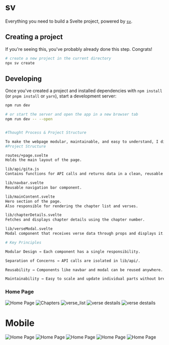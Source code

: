 # sv

Everything you need to build a Svelte project, powered by [`sv`](https://github.com/sveltejs/cli).

## Creating a project

If you're seeing this, you've probably already done this step. Congrats!

```sh
# create a new project in the current directory
npx sv create


```

## Developing

Once you've created a project and installed dependencies with `npm install` (or `pnpm install` or `yarn`), start a development server:

```sh
npm run dev

# or start the server and open the app in a new browser tab
npm run dev -- --open


#Thought Process & Project Structure

To make the webpage modular, maintainable, and easy to understand, I divided the codebase into separate files for UI components and API calls.
#Project Structure

routes/+page.svelte
Holds the main layout of the page.

lib/api/gita.js
Contains functions for API calls and returns data in a clean, reusable way.

lib/navbar.svelte
Reusable navigation bar component.

lib/mainContent.svelte
Hero section of the page.
Also responsible for rendering the chapter list and verses.

lib/chapterDetails.svelte
Fetches and displays chapter details using the chapter number.

lib/verseModal.svelte
Modal component that receives verse data through props and displays it.

# Key Principles

Modular Design → Each component has a single responsibility.

Separation of Concerns → API calls are isolated in lib/api/.

Reusability → Components like navbar and modal can be reused anywhere.

Maintainability → Easy to scale and update individual parts without breaking the whole app.
```

### Home Page
![Home Page](./screenshots/home.png)
![Chapters](./screenshots/chapters.png)
![verse_list](./screenshots/verselist.png)
![verse destails](./screenshots/versemodal.png)
![verse destails](./screenshots/footer.png)

# Mobile 
![Home Page](./screenshots/mob-home.png)
![Home Page](./screenshots/mob-footer.png)
![Home Page](./screenshots/mob-chapters.png)
![Home Page](./screenshots/mob-verselist.png)
![Home Page](./screenshots/mob-modal.png)



